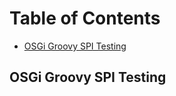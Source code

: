 # Table of Contents

* [OSGi Groovy SPI Testing](#osgi-groovy-spi-testing)

## OSGi Groovy SPI Testing
